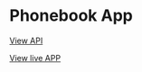 # Phonebook App

[View API](https://phnbook.fly.dev/api/persons) 

[View live APP](https://phnbook.fly.dev/) 